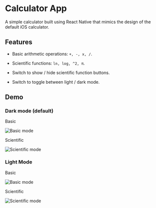 # Calculator App

A simple calculator built using React Native that mimics the design of the default iOS calculator.

## Features

- Basic arithmetic operations: `+, -, x, /`.

- Scientific functions: `ln, log, ^2, π`.

- Switch to show / hide scientific function buttons.

- Switch to toggle between light / dark mode.

## Demo

### Dark mode (default)

Basic

![Basic mode](assets/demo/dark-basic.PNG)

Scientific

![Scientific mode](assets/demo/dark-sci.PNG)

### Light Mode

Basic

![Basic mode](assets/demo/light-basic.PNG)

Scientific

![Scientific mode](assets/demo/light-sci.PNG)
